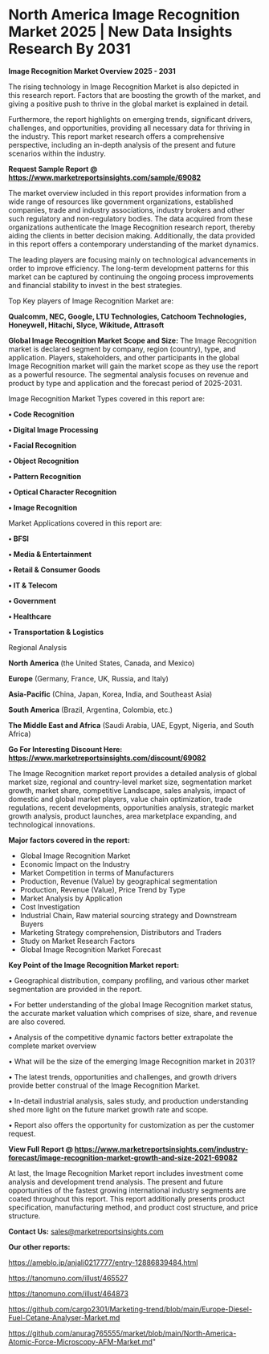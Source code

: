  # North America Image Recognition Market 2025 | New Data Insights Research By 2031

<Strong> Image Recognition Market Overview 2025 - 2031</strong>

The rising technology in Image Recognition Market is also depicted in this research report. Factors that are boosting the growth of the market, and giving a positive push to thrive in the global market is explained in detail.

Furthermore, the report highlights on emerging trends, significant drivers, challenges, and opportunities, providing all necessary data for thriving in the industry. This report market research offers a comprehensive perspective, including an in-depth analysis of the present and future scenarios within the industry.

<strong>Request Sample Report @ <a href=https://www.marketreportsinsights.com/sample/69082>https://www.marketreportsinsights.com/sample/69082</a></strong>

The market overview included in this report provides information from a wide range of resources like government organizations, established companies, trade and industry associations, industry brokers and other such regulatory and non-regulatory bodies. The data acquired from these organizations authenticate the Image Recognition research report, thereby aiding the clients in better decision making. Additionally, the data provided in this report offers a contemporary understanding of the market dynamics.

The leading players are focusing mainly on technological advancements in order to improve efficiency. The long-term development patterns for this market can be captured by continuing the ongoing process improvements and financial stability to invest in the best strategies.

Top Key players of Image Recognition Market are:

<strong>Qualcomm, NEC, Google, LTU Technologies, Catchoom Technologies, Honeywell, Hitachi, Slyce, Wikitude, Attrasoft</strong>

<strong><b>Global Image Recognition Market Scope and Size:</b></strong>
The Image Recognition market is declared segment by company, region (country), type, and application. Players, stakeholders, and other participants in the global Image Recognition market will gain the market scope as they use the report as a powerful resource. The segmental analysis focuses on revenue and product by type and application and the forecast period of 2025-2031.

Image Recognition Market Types covered in this report are:

<strong>• Code Recognition

• Digital Image Processing

• Facial Recognition

• Object Recognition

• Pattern Recognition

• Optical Character Recognition

• Image Recognition</strong>

Market Applications covered in this report are:

<strong>• BFSI

• Media & Entertainment

• Retail & Consumer Goods

• IT & Telecom

• Government

• Healthcare

• Transportation & Logistics</strong> 

Regional Analysis

<strong>North America</strong> (the United States, Canada, and Mexico)

<strong>Europe</strong> (Germany, France, UK, Russia, and Italy)

<strong>Asia-Pacific</strong> (China, Japan, Korea, India, and Southeast Asia)

<strong>South America</strong> (Brazil, Argentina, Colombia, etc.)

<strong>The Middle East and Africa</strong> (Saudi Arabia, UAE, Egypt, Nigeria, and South Africa)

<strong>Go For Interesting Discount Here: <a href=https://www.marketreportsinsights.com/discount/69082>https://www.marketreportsinsights.com/discount/69082</a></strong>

The Image Recognition market report provides a detailed analysis of global market size, regional and country-level market size, segmentation market growth, market share, competitive Landscape, sales analysis, impact of domestic and global market players, value chain optimization, trade regulations, recent developments, opportunities analysis, strategic market growth analysis, product launches, area marketplace expanding, and technological innovations.

<strong><b>Major factors covered in the report:</b></strong>
<ul>
  <li>Global Image Recognition Market </li>
  <li>Economic Impact on the Industry</li>
  <li>Market Competition in terms of Manufacturers</li>
  <li>Production, Revenue (Value) by geographical segmentation</li>
  <li>Production, Revenue (Value), Price Trend by Type</li>
  <li>Market Analysis by Application</li>
  <li>Cost Investigation</li>
  <li>Industrial Chain, Raw material sourcing strategy and Downstream Buyers</li>
  <li>Marketing Strategy comprehension, Distributors and Traders</li>
  <li>Study on Market Research Factors</li>
  <li>Global Image Recognition Market Forecast</li>
</ul>

<strong><b>Key Point of the Image Recognition Market report:</b></strong>

• Geographical distribution, company profiling, and various other market segmentation are provided in the report.

• For better understanding of the global Image Recognition market status, the accurate market valuation which comprises of size, share, and revenue are also covered.

• Analysis of the competitive dynamic factors better extrapolate the complete market overview

• What will be the size of the emerging Image Recognition market in 2031?

• The latest trends, opportunities and challenges, and growth drivers provide better construal of the Image Recognition Market.

• In-detail industrial analysis, sales study, and production understanding shed more light on the future market growth rate and scope.

• Report also offers the opportunity for customization as per the customer request.

<strong><b>View Full Report @ <a href=https://www.marketreportsinsights.com/industry-forecast/image-recognition-market-growth-and-size-2021-69082>https://www.marketreportsinsights.com/industry-forecast/image-recognition-market-growth-and-size-2021-69082</a></b></strong>


At last, the Image Recognition Market report includes investment come analysis and development trend analysis. The present and future opportunities of the fastest growing international industry segments are coated throughout this report. This report additionally presents product specification, manufacturing method, and product cost structure, and price structure.

<strong>Contact Us:</strong>
sales@marketreportsinsights.com

<strong>Our other reports:</strong>

<a href=https://ameblo.jp/anjali0217777/entry-12886839484.html>https://ameblo.jp/anjali0217777/entry-12886839484.html</a>

<a href=https://tanomuno.com/illust/465527>https://tanomuno.com/illust/465527</a>

<a href=https://tanomuno.com/illust/464873>https://tanomuno.com/illust/464873</a>

<a href=https://github.com/cargo2301/Marketing-trend/blob/main/Europe-Diesel-Fuel-Cetane-Analyser-Market.md>https://github.com/cargo2301/Marketing-trend/blob/main/Europe-Diesel-Fuel-Cetane-Analyser-Market.md</a>

<a href=https://github.com/anurag765555/market/blob/main/North-America-Atomic-Force-Microscopy-AFM-Market.md>https://github.com/anurag765555/market/blob/main/North-America-Atomic-Force-Microscopy-AFM-Market.md</a>"
